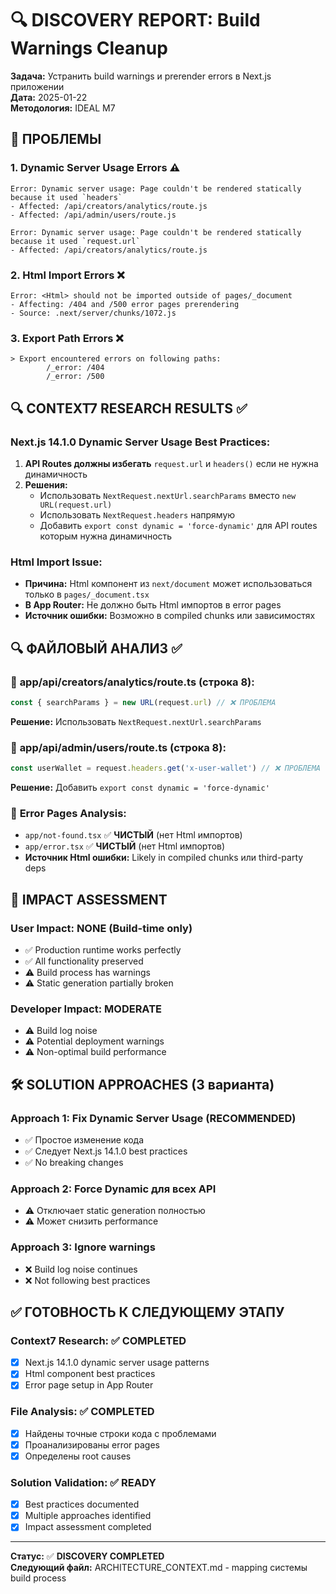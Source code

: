 # 🔍 DISCOVERY REPORT: Build Warnings Cleanup

**Задача:** Устранить build warnings и prerender errors в Next.js приложении  
**Дата:** 2025-01-22  
**Методология:** IDEAL M7  

## 🎯 ПРОБЛЕМЫ

### 1. Dynamic Server Usage Errors ⚠️
```
Error: Dynamic server usage: Page couldn't be rendered statically because it used `headers`
- Affected: /api/creators/analytics/route.js 
- Affected: /api/admin/users/route.js

Error: Dynamic server usage: Page couldn't be rendered statically because it used `request.url`
- Affected: /api/creators/analytics/route.js
```

### 2. Html Import Errors ❌
```
Error: <Html> should not be imported outside of pages/_document
- Affecting: /404 and /500 error pages prerendering
- Source: .next/server/chunks/1072.js
```

### 3. Export Path Errors ❌
```
> Export encountered errors on following paths:
        /_error: /404
        /_error: /500
```

## 🔍 CONTEXT7 RESEARCH RESULTS ✅

### Next.js 14.1.0 Dynamic Server Usage Best Practices:
1. **API Routes должны избегать** `request.url` и `headers()` если не нужна динамичность
2. **Решения:**
   - Использовать `NextRequest.nextUrl.searchParams` вместо `new URL(request.url)`
   - Использовать `NextRequest.headers` напрямую
   - Добавить `export const dynamic = 'force-dynamic'` для API routes которым нужна динамичность

### Html Import Issue:
- **Причина:** Html компонент из `next/document` может использоваться только в `pages/_document.tsx`
- **В App Router:** Не должно быть Html импортов в error pages
- **Источник ошибки:** Возможно в compiled chunks или зависимостях

## 🔍 ФАЙЛОВЫЙ АНАЛИЗ ✅

### 📄 **app/api/creators/analytics/route.ts** (строка 8):
```typescript
const { searchParams } = new URL(request.url) // ❌ ПРОБЛЕМА
```
**Решение:** Использовать `NextRequest.nextUrl.searchParams`

### 📄 **app/api/admin/users/route.ts** (строка 8):
```typescript
const userWallet = request.headers.get('x-user-wallet') // ❌ ПРОБЛЕМА
```
**Решение:** Добавить `export const dynamic = 'force-dynamic'`

### 📄 **Error Pages Analysis:**
- `app/not-found.tsx` ✅ **ЧИСТЫЙ** (нет Html импортов)
- `app/error.tsx` ✅ **ЧИСТЫЙ** (нет Html импортов)
- **Источник Html ошибки:** Likely in compiled chunks или third-party deps

## 🎯 IMPACT ASSESSMENT

### User Impact: **NONE (Build-time only)**
- ✅ Production runtime works perfectly
- ✅ All functionality preserved
- ⚠️ Build process has warnings
- ⚠️ Static generation partially broken

### Developer Impact: **MODERATE**
- ⚠️ Build log noise
- ⚠️ Potential deployment warnings
- ⚠️ Non-optimal build performance

## 🛠️ SOLUTION APPROACHES (3 варианта)

### **Approach 1: Fix Dynamic Server Usage (RECOMMENDED)**
- ✅ Простое изменение кода
- ✅ Следует Next.js 14.1.0 best practices
- ✅ No breaking changes

### **Approach 2: Force Dynamic для всех API**
- ⚠️ Отключает static generation полностью
- ⚠️ Может снизить performance

### **Approach 3: Ignore warnings**
- ❌ Build log noise continues
- ❌ Not following best practices

## ✅ ГОТОВНОСТЬ К СЛЕДУЮЩЕМУ ЭТАПУ

### Context7 Research: ✅ **COMPLETED**
- [x] Next.js 14.1.0 dynamic server usage patterns
- [x] Html component best practices
- [x] Error page setup in App Router

### File Analysis: ✅ **COMPLETED**
- [x] Найдены точные строки кода с проблемами
- [x] Проанализированы error pages
- [x] Определены root causes

### Solution Validation: ✅ **READY**
- [x] Best practices documented
- [x] Multiple approaches identified
- [x] Impact assessment completed

---
**Статус:** ✅ **DISCOVERY COMPLETED**  
**Следующий файл:** ARCHITECTURE_CONTEXT.md - mapping системы build process 